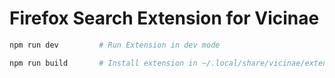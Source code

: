 # Firefox Search Extension for Vicinae

```bash
npm run dev         # Run Extension in dev mode
```


```bash
npm run build       # Install extension in ~/.local/share/vicinae/extensions
```

